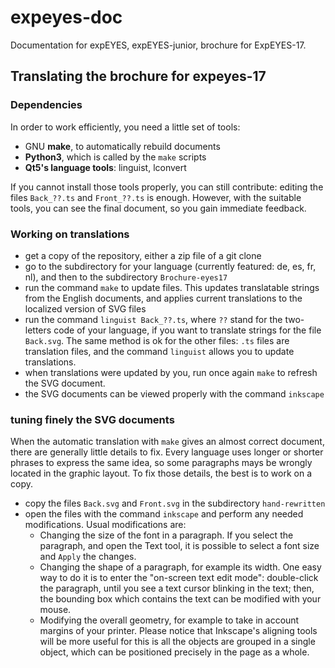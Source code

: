 expeyes-doc
===========

Documentation for expEYES, expEYES-junior, brochure for ExpEYES-17.

## Translating the brochure for expeyes-17 ##

### Dependencies ###

In order to work efficiently, you need a little set of tools:
  * GNU **make**, to automatically rebuild documents
  * **Python3**, which is called by the `make` scripts
  * **Qt5's language tools**: linguist, lconvert
  
If you cannot install those tools properly, you can still contribute:
editing the files `Back_??.ts` and `Front_??.ts` is enough. However, with
the suitable tools, you can see the final document, so you gain immediate
feedback.

### Working on translations ###

  * get a copy of the repository, either a zip file of a git clone
  * go to the subdirectory for your language (currently featured: de, es, fr, nl), and then to the subdirectory `Brochure-eyes17`
  * run the command `make` to update files. This updates translatable strings from the English documents, and applies current translations to the localized version of SVG files
  * run the command `linguist Back_??.ts`, where `??` stand for the two-letters code of your language, if you want to translate strings for the file `Back.svg`. The same method is ok for the other files: `.ts` files are translation files, and the command `linguist` allows you to update translations.
  * when translations were updated by you, run once again `make` to refresh the SVG document.
  * the SVG documents can be viewed properly with the command `inkscape`
  
### tuning finely the SVG documents ###

When the automatic translation with `make` gives an almost correct document, there are generally little details to fix. Every language uses longer or shorter phrases to express the same idea, so some paragraphs mays be wrongly located in the graphic layout. To fix those details, the best is to work on a copy.

  * copy the files `Back.svg` and `Front.svg` in the subdirectory `hand-rewritten`
  * open the files with the command `inkscape` and perform any needed modifications. Usual modifications are:
    * Changing the size of the font in a paragraph. If you select the paragraph, and open the Text tool, it is possible to select a font size and `Apply` the changes.
	* Changing the shape of a paragraph, for example its width. One easy way to do it is to enter the "on-screen text edit mode": double-click the paragraph, until you see a text cursor blinking in the text; then, the bounding box which contains the text can be modified with your mouse.
	* Modifying the overall geometry, for example to take in account margins of your printer. Please notice that Inkscape's aligning tools will be more useful for this is all the objects are grouped in a single object, which can be positioned precisely in the page as a whole.
